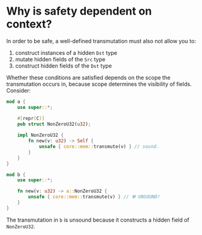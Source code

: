 # Why is safety dependent on context?
In order to be safe, a well-defined transmutation must also not allow you to:
1. construct instances of a hidden `Dst` type
2. mutate hidden fields of the `Src` type
3. construct hidden fields of the `Dst` type

Whether these conditions are satisfied depends on the scope the transmutation occurs in, because scope determines the visibility of fields. Consider:
```rust
mod a {
    use super::*;

    #[repr(C)]
    pub struct NonZeroU32(u32);
    
    impl NonZeroU32 {
        fn new(v: u32) -> Self {
            unsafe { core::mem::transmute(v) } // sound.
        }
    }
}

mod b {
    use super::*;

    fn new(v: u32) -> a::NonZeroU32 {
        unsafe { core::mem::transmute(v) } // ☢️ UNSOUND!
    }
}
```

The transmutation in `b` is unsound because it constructs a hidden field of `NonZeroU32`.
